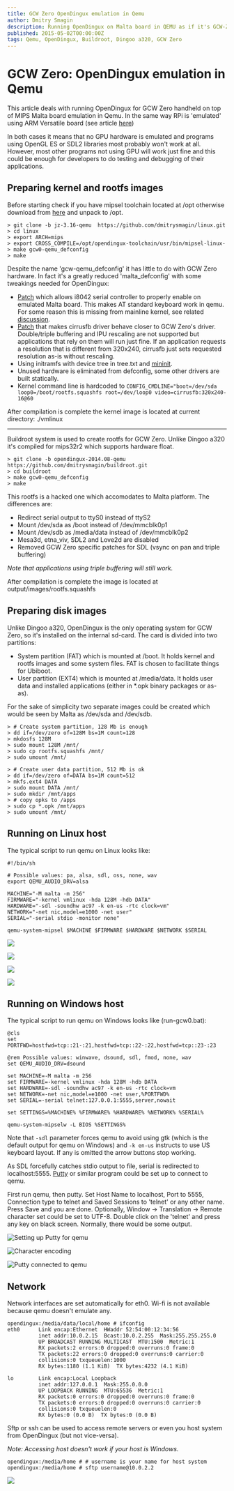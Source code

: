 ```yaml
---
title: GCW Zero OpenDingux emulation in Qemu
author: Dmitry Smagin
description: Running OpenDingux on Malta board in QEMU as if it's GCW-Zero
published: 2015-05-02T00:00:00Z
tags: Qemu, OpenDingux, Buildroot, Dingoo a320, GCW Zero
---
```


# GCW Zero: OpenDingux emulation in Qemu

This article deals with running OpenDingux for GCW Zero handheld on top of
MIPS Malta board emulation in Qemu.
In the same way RPi is 'emulated' using ARM Versatile board (see article
[here](https://www.raspberrypi.org/forums/viewtopic.php?f=29&t=37386))

In both cases it means that no GPU hardware is emulated and programs using
OpenGL ES or SDL2 libraries most probably won't work at all. However, most
other programs not using GPU will work just fine and this could be enough
for developers to do testing and debugging of their applications.

## Preparing kernel and rootfs images

Before starting check if you have mipsel toolchain located
at /opt otherwise download from
[here](http://www.treewalker.org/opendingux/opendingux-toolchain.2012-06-16.tar.bz2)
and unpack to /opt.

```
> git clone -b jz-3.16-qemu  https://github.com/dmitrysmagin/linux.git
> cd linux
> export ARCH=mips
> export CROSS_COMPILE=/opt/opendingux-toolchain/usr/bin/mipsel-linux-
> make gcw0-qemu_defconfig
> make
```

Despite the name 'gcw-qemu_defconfig' it has little to do with GCW Zero
hardware. In fact it's a greatly reduced 'malta_defconfig' with some
tweakings needed for OpenDingux:

- [Patch](https://github.com/dmitrysmagin/linux-gcw0/commit/0a2b8cb9e20354821c4830b1116d0dfb87afa8e1)
  which allows i8042 serial controller to properly enable on emulated
  Malta board. This makes AT standard keyboard work in qemu.
  For some reason this is missing from mainline kernel, see related
  [discussion](http://patchwork.linux-mips.org/patch/6419/).  
- [Patch](https://github.com/dmitrysmagin/linux-gcw0/commit/b3570be20f77fad5da056c68ed9379fb59997e40)
  that makes cirrusfb driver behave closer to GCW Zero's driver.
  Double/triple buffering and IPU rescaling are not supported but
  applications that rely on them will run just fine. If an application
  requests a resolution that is different from 320x240, cirrusfb
  just sets requested resolution as-is without rescaling.  
- Using initramfs with device tree in tree.txt and
  [mininit](https://github.com/pcercuei/mininit).  
- Unused hardware is eliminated from defconfig, some other drivers are
  built statically.
- Kernel command line is hardcoded to `CONFIG_CMDLINE="boot=/dev/sda
  loop0=/boot/rootfs.squashfs root=/dev/loop0 video=cirrusfb:320x240-16@60`

After compilation is complete the kernel image is located at current
directory: ./vmlinux

* * *

Buildroot system is used to create rootfs for GCW Zero. Unlike Dingoo a320
it's compiled for mips32r2 which supports hardware float.


```
> git clone -b opendingux-2014.08-qemu https://github.com/dmitrysmagin/buildroot.git
> cd buildroot
> make gcw0-qemu_defconfig
> make
```

This rootfs is a hacked one which accomodates to Malta platform. The
differences are:

* Redirect serial output to ttyS0 instead of ttyS2
* Mount /dev/sda as /boot instead of /dev/mmcblk0p1
* Mount /dev/sdb as /media/data instead of /dev/mmcblk0p2
* Mesa3d, etna_viv, SDL2 and Love2d are disabled
* Removed GCW Zero specific patches for SDL (vsync on pan
  and triple buffering)

*Note that applications using triple buffering will still work.*

After compilation is complete the image is located at
output/images/rootfs.squashfs

## Preparing disk images

Unlike Dingoo a320, OpenDingux is the only operating system for GCW Zero, so
it's installed on the internal sd-card. The card is divided into two
partitions:

* System partition (FAT) which is mounted at /boot. It holds kernel and
  rootfs images and some system files. FAT is chosen to facilitate things
  for Ubiboot.
* User partition (EXT4) which is mounted at /media/data. It holds user
  data and installed applications (either in \*.opk binary packages or as-as).

For the sake of simplicity two separate images could be created which would
be seen by Malta as /dev/sda and /dev/sdb.

```
> # Create system partition, 128 Mb is enough
> dd if=/dev/zero of=128M bs=1M count=128
> mkdosfs 128M
> sudo mount 128M /mnt/
> sudo cp rootfs.squashfs /mnt/
> sudo umount /mnt/

> # Create user data partition, 512 Mb is ok
> dd if=/dev/zero of=DATA bs=1M count=512
> mkfs.ext4 DATA
> sudo mount DATA /mnt/
> sudo mkdir /mnt/apps
> # copy opks to /apps
> sudo cp *.opk /mnt/apps
> sudo umount /mnt/

```

## Running on Linux host

The typical script to run qemu on Linux looks like:

```
#!/bin/sh

# Possible values: pa, alsa, sdl, oss, none, wav
export QEMU_AUDIO_DRV=alsa

MACHINE="-M malta -m 256"
FIRMWARE="-kernel vmlinux -hda 128M -hdb DATA"
HARDWARE="-sdl -soundhw ac97 -k en-us -rtc clock=vm"
NETWORK="-net nic,model=e1000 -net user"
SERIAL="-serial stdio -monitor none"

qemu-system-mipsel $MACHINE $FIRMWARE $HARDWARE $NETWORK $SERIAL
```

![](/files/2015-05-02-gcw0-qemu/qemu-gcw0-01.png)

![](/files/2015-05-02-gcw0-qemu/qemu-gcw0-02.png)

![](/files/2015-05-02-gcw0-qemu/qemu-gcw0-03.png)

![](/files/2015-05-02-gcw0-qemu/qemu-gcw0-07.png)

## Running on Windows host

The typical script to run qemu on Windows looks like (run-gcw0.bat):

```
@cls
set PORTFWD=hostfwd=tcp::21-:21,hostfwd=tcp::22-:22,hostfwd=tcp::23-:23

@rem Possible values: winwave, dsound, sdl, fmod, none, wav
set QEMU_AUDIO_DRV=dsound

set MACHINE=-M malta -m 256
set FIRMWARE=-kernel vmlinux -hda 128M -hdb DATA
set HARDWARE=-sdl -soundhw ac97 -k en-us -rtc clock=vm
set NETWORK=-net nic,model=e1000 -net user,%PORTFWD%
set SERIAL=-serial telnet:127.0.0.1:5555,server,nowait

set SETTINGS=%MACHINE% %FIRMWARE% %HARDWARE% %NETWORK% %SERIAL%

qemu-system-mipselw -L BIOS %SETTINGS%
```

Note that `-sdl` parameter forces qemu to avoid using gtk (which is the
default output for qemu on Windows) and `-k en-us` instructs to use US
keyboard layout. If any is omitted the arrow buttons stop working.

As SDL forcefully catches stdio output to file, serial is redirected to
localhost:5555.
[Putty](http://the.earth.li/~sgtatham/putty/latest/x86/putty.exe) or similar
program could be set up to connect to qemu.

First run qemu, then putty. Set Host Name to localhost, Port to 5555, Connection type
to telnet and Saved Sessions to 'telnet' or any other name. Press Save and you are done.
Optionally, Window -> Translation -> Remote character set could be set to UTF-8.
Double click on the 'telnet' and press any key on black screen.
Normally, there would be some output.

![Setting up Putty for qemu](/files/2015-04-23-opendingux-qemu/qemu-win3.png)

![Character encoding](/files/2015-04-23-opendingux-qemu/qemu-win4.png)

![Putty connected to qemu](/files/2015-04-23-opendingux-qemu/qemu-win5.png)

## Network

Network interfaces are set automatically for eth0. Wi-fi is not available
because qemu doesn't emulate any.

```
opendingux:/media/data/local/home # ifconfig
eth0      Link encap:Ethernet  HWaddr 52:54:00:12:34:56  
          inet addr:10.0.2.15  Bcast:10.0.2.255  Mask:255.255.255.0
          UP BROADCAST RUNNING MULTICAST  MTU:1500  Metric:1
          RX packets:2 errors:0 dropped:0 overruns:0 frame:0
          TX packets:22 errors:0 dropped:0 overruns:0 carrier:0
          collisions:0 txqueuelen:1000 
          RX bytes:1180 (1.1 KiB)  TX bytes:4232 (4.1 KiB)

lo        Link encap:Local Loopback  
          inet addr:127.0.0.1  Mask:255.0.0.0
          UP LOOPBACK RUNNING  MTU:65536  Metric:1
          RX packets:0 errors:0 dropped:0 overruns:0 frame:0
          TX packets:0 errors:0 dropped:0 overruns:0 carrier:0
          collisions:0 txqueuelen:0 
          RX bytes:0 (0.0 B)  TX bytes:0 (0.0 B)
```

Sftp or ssh can be used to access remote servers or even you host
system from OpenDingux (but not vice-versa).

*Note: Accessing host doesn't work if your host is Windows.*

```
opendingux:/media/home # # username is your name for host system
opendingux:/media/home # sftp username@10.0.2.2
```

![](/files/2015-05-02-gcw0-qemu/qemu-gcw0-04.png)


